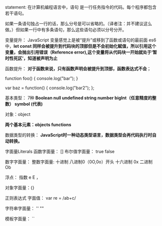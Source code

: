 statement:
在计算机编程语言中，语句 是一行任务指令的代码。每个程序都包含若干语句。

如果一条语句独占一行的话，那么分号是可以省略的。（译者注：并不建议这么做。）但如果一行中有多条语句，那么这些语句必须以分号分开。

变量提升：
JavaScript 变量感觉上是被“提升”或移到了函数或语句的最前面
es6中，**let const 同样会被提升到代码块的顶部但是不会初始化赋值，所以引用这个变量，会抛出引用错误（Reference error),这个变量将从代码块一开始就处于‘暂时性死区’，知道被声明为止**

函数提升：
**对于函数来说，只有函数声明会被提升到顶部，函数表达式不会**；
<!-- 提升 -->
function foo() {
  console.log("bar");
}
<!-- 不提升 -->
var baz = function() {
  console.log("bar2");
};

基本类型： 7种
**Boolean null undefined string number bigInt（任意精度的整数）  symbol (代表)**


对象：object
 
**两个基本元素：objects functions**

数据类型的转换：
**JavaScript时一种动态类型语言，数据类型会再代码执行时自动转换。**


字面量Literals
函数字面量： []
布尔值字面量： true false

数字字面量：
整数字面量: 十进制 八进制0（0O,0o）开头 十六进制 0x 二进制 Ob

浮点：
指数 e E ，

对象字面量：{}

正则表达式 字面值： 
var re = /ab+c/

字符串字面量：
'' ""

模板字面量：
``